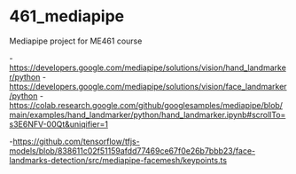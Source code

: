 # 461_mediapipe

Mediapipe project for ME461 course

-https://developers.google.com/mediapipe/solutions/vision/hand_landmarker/python
-https://developers.google.com/mediapipe/solutions/vision/face_landmarker/python
-https://colab.research.google.com/github/googlesamples/mediapipe/blob/main/examples/hand_landmarker/python/hand_landmarker.ipynb#scrollTo=s3E6NFV-00Qt&uniqifier=1 

-https://github.com/tensorflow/tfjs-models/blob/838611c02f51159afdd77469ce67f0e26b7bbb23/face-landmarks-detection/src/mediapipe-facemesh/keypoints.ts

